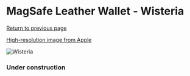 # MagSafe Leather Wallet - Wisteria

[Return to previous page](/wallet)

[High-resolution image from Apple](https://store.storeimages.cdn-apple.com/8756/as-images.apple.com/is/MM0W3?wid=4500&hei=4500&fmt=png)

<div style="width: 384px"><img src="/everypreview/MM0W3.png" alt="Wisteria"></div>

### Under construction
